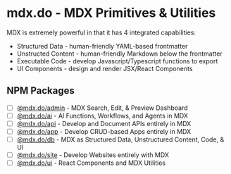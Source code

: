 # mdx.do - MDX Primitives & Utilities

MDX is extremely powerful in that it has 4 integrated capabilities:
- Structured Data - human-friendly YAML-based frontmatter
- Unstructed Content - human-friendly Markdown below the frontmatter
- Executable Code - develop Javascript/Typescript functions to export
- UI Components - design and render JSX/React Components

## NPM Packages
- [ ] [@mdx.do/admin](/admin) - MDX Search, Edit, & Preview Dashboard
- [ ] [@mdx.do/ai](/ai) - AI Functions, Workflows, and Agents in MDX
- [ ] [@mdx.do/api](/api) - Develop and Document APIs entirely in MDX
- [ ] [@mdx.do/app](/app) - Develop CRUD-based Apps entirely in MDX 
- [ ] [@mdx.do/db](/db) - MDX as Structured Data, Unstructured Content, Code, & UI
- [ ] [@mdx.do/site](/site) - Develop Websites entirely with MDX
- [ ] [@mdx.do/ui](/ui) - React Components and MDX Utilities

